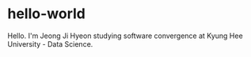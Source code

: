 # hello-world

Hello. I'm Jeong Ji Hyeon studying software convergence at Kyung Hee University - Data Science.
